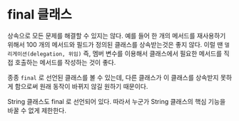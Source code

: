 # final 클래스

상속으로 모든 문제를 해결할 수 있지는 않다. 예를 들어 한 개의 메서드를 재사용하기 위해서 100 개의 메서드와 필드가 정의된 클래스를 상속받는것은
좋지 않다. 이럴 땐 `델리게이션(delegation, 위임)` 즉, 멤버 변수를 이용해서 클래스에서 필요한 메서드를 직접 호출하는 메서드를 작성하는 것이 좋다.

종종 `final` 로 선언된 클래스를 볼 수 있는데, 다른 클래스가 이 클래스를 상속받지 못하게 함으로써 원래 동작이 바뀌지 않길 원하기 때문이다.

String 클래스도 final 로 선언되어 있다. 따라서 누군가 String 클래스의 핵심 기능을 바꿀 수 없게 제한한다.
